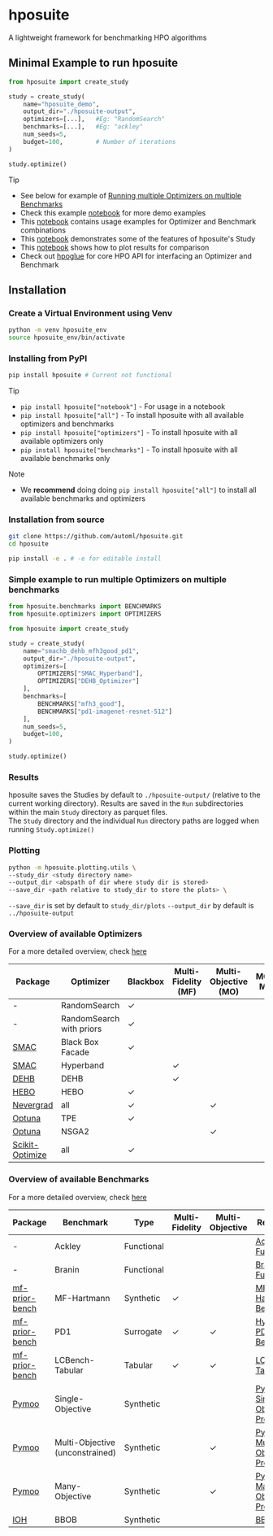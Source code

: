 # hposuite
A lightweight framework for benchmarking HPO algorithms

## Minimal Example to run hposuite

```python
from hposuite import create_study

study = create_study(
    name="hposuite_demo",
    output_dir="./hposuite-output",
    optimizers=[...],   #Eg: "RandomSearch"
    benchmarks=[...],   #Eg: "ackley"
    num_seeds=5,
    budget=100,         # Number of iterations
)

study.optimize()
```

> [!TIP]
> * See below for example of [Running multiple Optimizers on multiple Benchmarks](#Simple-example-to-run-multiple-Optimizers-on-multiple-benchmarks)
> * Check this example [notebook](examples/hposuite_demo.ipynb) for more demo examples
> * This [notebook](examples/opt_bench_usage_examples.ipynb) contains usage examples for Optimizer and Benchmark combinations
> * This [notebook](examples/study_usage_examples.ipynb) demonstrates some of the features of hposuite's Study
> * This [notebook](examples/plots_and_comparisons.ipynb) shows how to plot results for comparison
> * Check out [hpoglue](https://github.com/automl/hpoglue) for core HPO API for interfacing an Optimizer and Benchmark

## Installation

### Create a Virtual Environment using Venv
```bash
python -m venv hposuite_env
source hposuite_env/bin/activate
```
### Installing from PyPI

```bash
pip install hposuite # Current not functional
```

> [!TIP]
> * `pip install hposuite["notebook"]` - For usage in a notebook
> * `pip install hposuite["all"]` - To install hposuite with all available optimizers and benchmarks
> * `pip install hposuite["optimizers"]` - To install hposuite with all available optimizers only
> * `pip install hposuite["benchmarks"]` - To install hposuite with all available benchmarks only


<!-- TODO: Fix this -->
> [!NOTE]
> * We **recommend** doing doing `pip install hposuite["all"]` to install all available benchmarks and optimizers

### Installation from source

```bash
git clone https://github.com/automl/hposuite.git
cd hposuite

pip install -e . # -e for editable install
```


### Simple example to run multiple Optimizers on multiple benchmarks

```python
from hposuite.benchmarks import BENCHMARKS
from hposuite.optimizers import OPTIMIZERS

from hposuite import create_study

study = create_study(
    name="smachb_dehb_mfh3good_pd1",
    output_dir="./hposuite-output",
    optimizers=[
        OPTIMIZERS["SMAC_Hyperband"],
        OPTIMIZERS["DEHB_Optimizer"]
    ],
    benchmarks=[
        BENCHMARKS["mfh3_good"],
        BENCHMARKS["pd1-imagenet-resnet-512"]
    ],
    num_seeds=5,
    budget=100,
)

study.optimize()

```


### Results

hposuite saves the Studies by default to `./hposuite-output/` (relative to the current working directory).
Results are saved in the `Run` subdirectories within the main `Study` directory as parquet files. \
The `Study` directory and the individual `Run` directory paths are logged when running `Study.optimize()`

### Plotting

```bash
python -m hposuite.plotting.utils \
--study_dir <study directory name>
--output_dir <abspath of dir where study dir is stored>
--save_dir <path relative to study_dir to store the plots> \ 
```

`--save_dir` is set by default to `study_dir/plots`
`--output_dir` by default is `../hposuite-output`



### Overview of available Optimizers

For a more detailed overview, check [here](./hposuite/optimizers/README.md)

| Package                                        | Optimizer         | Blackbox | Multi-Fidelity (MF) | Multi-Objective (MO) | MO-MF | Priors |
|------------------------------------------------|-------------------|----------|---------------------|----------------------|-------|--------|
| -                                              | RandomSearch      | ✓        |                     |                      |       |        |
| -                                              | RandomSearch with priors     | ✓  |    |    |       | ✓        |
| [SMAC](https://github.com/automl/SMAC3)        | Black Box Facade  | ✓  |    |    |       |         |
| [SMAC](https://github.com/automl/SMAC3)        | Hyperband         |    | ✓  |    |       |         |
| [DEHB](https://github.com/automl/DEHB)         | DEHB              |    | ✓  |    |       |         |
| [HEBO](https://github.com/huawei-noah/HEBO)    | HEBO              | ✓  |    |    |       |         |
| [Nevergrad](https://github.com/facebookresearch/nevergrad) | all   | ✓  |    | ✓  |       |         |
| [Optuna](https://github.com/optuna/optuna)     | TPE               | ✓  |    |    |       |         |
| [Optuna](https://github.com/optuna/optuna)     | NSGA2             |    |    | ✓  |       |         |
| [Scikit-Optimize](https://github.com/scikit-optimize/scikit-optimize) | all   | ✓  |    |    |       |         |





### Overview of available Benchmarks

For a more detailed overview, check [here](./hposuite/benchmarks/README.md)

| Package          | Benchmark                  | Type       | Multi-Fidelity | Multi-Objective | Reference |
|------------------|----------------------------|------------|----|----|-----------|
| -                | Ackley                     | Functional |    |    | [Ackley Function](https://en.wikipedia.org/wiki/Ackley_function) |
| -                | Branin                     | Functional |    |    | [Branin Function](https://www.sfu.ca/~ssurjano/branin.html) |
| [mf-prior-bench](https://github.com/automl/mf-prior-bench)   | MF-Hartmann        | Synthetic  | ✓  |    | [MF-Hartmann Benchmark](https://github.com/automl/mf-prior-bench/blob/main/src/mfpbench/synthetic/hartmann/generators.py) |
| [mf-prior-bench](https://github.com/automl/mf-prior-bench)   | PD1                        | Surrogate  | ✓  | ✓  | [HyperBO - PD1 Benchmark](https://github.com/google-research/hyperbo?tab=readme-ov-file#pd1-benchmark) |
| [mf-prior-bench](https://github.com/automl/mf-prior-bench)  | LCBench-Tabular            | Tabular    | ✓  | ✓  | [LCBench-Tabular](https://github.com/automl/LCBench) |
| [Pymoo](https://pymoo.org/)            | Single-Objective           | Synthetic  |    |    | [Pymoo Single-Objective Problems](https://pymoo.org/problems/test_problems.html#Single-Objective) |
| [Pymoo](https://pymoo.org/)     | Multi-Objective (unconstrained)       | Synthetic  |    | ✓  | [Pymoo Multi-Objective Problems](https://pymoo.org/problems/test_problems.html#Multi-Objective) |
| [Pymoo](https://pymoo.org/)     | Many-Objective       | Synthetic  |    | ✓  | [Pymoo Many-Objective Problems](https://pymoo.org/problems/test_problems.html#Many-Objective) |
| [IOH](https://iohprofiler.github.io/)              | BBOB                       | Synthetic  |    |    | [BBOB](https://numbbo.github.io/coco/testsuites/bbob) |

